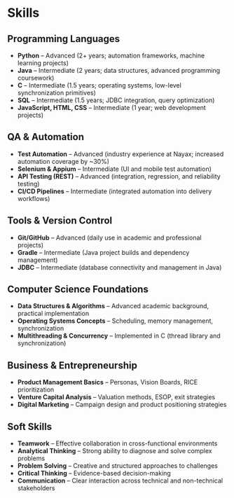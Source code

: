 # Skills 

## Programming Languages
- **Python** – Advanced (2+ years; automation frameworks, machine learning projects)
- **Java** – Intermediate (2 years; data structures, advanced programming coursework)
- **C** – Intermediate (1.5 years; operating systems, low-level synchronization primitives)
- **SQL** – Intermediate (1.5 years; JDBC integration, query optimization)
- **JavaScript, HTML, CSS** – Intermediate (1 year; web development projects)

## QA & Automation
- **Test Automation** – Advanced (industry experience at Nayax; increased automation coverage by ~30%)
- **Selenium & Appium** – Intermediate (UI and mobile test automation)
- **API Testing (REST)** – Advanced (integration, regression, and reliability testing)
- **CI/CD Pipelines** – Intermediate (integrated automation into delivery workflows)

## Tools & Version Control
- **Git/GitHub** – Advanced (daily use in academic and professional projects)
- **Gradle** – Intermediate (Java project builds and dependency management)
- **JDBC** – Intermediate (database connectivity and management in Java)

## Computer Science Foundations
- **Data Structures & Algorithms** – Advanced academic background, practical implementation
- **Operating Systems Concepts** – Scheduling, memory management, synchronization
- **Multithreading & Concurrency** – Implemented in C (thread library and synchronization)

## Business & Entrepreneurship
- **Product Management Basics** – Personas, Vision Boards, RICE prioritization
- **Venture Capital Analysis** – Valuation methods, ESOP, exit strategies
- **Digital Marketing** – Campaign design and product positioning strategies

## Soft Skills
- **Teamwork** – Effective collaboration in cross-functional environments  
- **Analytical Thinking** – Strong ability to diagnose and solve complex problems  
- **Problem Solving** – Creative and structured approaches to challenges  
- **Critical Thinking** – Evidence-based decision-making  
- **Communication** – Clear interaction across technical and non-technical stakeholders